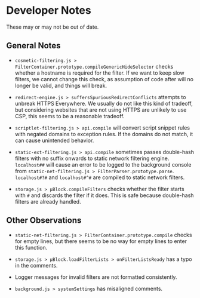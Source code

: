 # Developer Notes

These may or may not be out of date.

## General Notes

- `cosmetic-filtering.js > FilterContainer.prototype.compileGenericHideSelector`
  checks whether a hostname is required for the filter. If we want to keep slow
  filters, we cannot change this check, as assumption of code after will no
  longer be valid, and things will break.

- `redirect-engine.js > suffersSpuriousRedirectConflicts` attempts to unbreak
  HTTPS Everywhere. We usually do not like this kind of tradeoff, but
  considering websites that are not using HTTPS are unlikely to use CSP, this
  seems to be a reasonable tradeoff.

- `scriptlet-filtering.js > api.compile` will convert script snippet rules with
  negated domains to exception rules. If the domains do not match, it can cause
  unintended behavior.

- `static-ext-filtering.js > api.compile` sometimes passes double-hash filters
  with no suffix onwards to static network filtering engine. `localhost##` will
  cause an error to be logged to the background console from
  `static-net-filtering.js > FilterParser.prototype.parse`. `localhost#?#` and
  `localhost#^#` are compiled to static network filters.

- `storage.js > µBlock.compileFilters` checks whether the filter starts with
  `#` and discards the filter if it does. This is safe because double-hash
  filters are already handled.

## Other Observations

- `static-net-filtering.js > FilterContainer.prototype.compile` checks for
  empty lines, but there seems to be no way for empty lines to enter this
  function.

- `storage.js > µBlock.loadFilterLists > onFilterListsReady` has a typo in
  the comments.

- Logger messages for invalid filters are not formatted consistently.

- `background.js > systemSettings` has misaligned comments.
